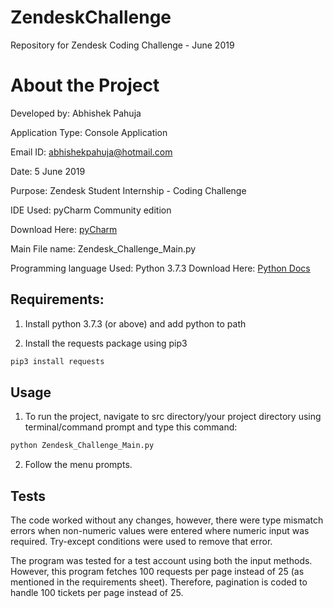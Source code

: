 # ZendeskChallenge
Repository for Zendesk Coding Challenge - June 2019
# About the Project
Developed by: Abhishek Pahuja

Application Type: Console Application

Email ID: abhishekpahuja@hotmail.com

Date: 5 June 2019

Purpose: Zendesk Student Internship - Coding Challenge

IDE Used: pyCharm Community edition

Download Here: [pyCharm](https://www.jetbrains.com/pycharm/download/)

Main File name: Zendesk_Challenge_Main.py

Programming language Used: Python 3.7.3
Download Here: [Python Docs](https://www.python.org/downloads/release/python-373/)


## Requirements:

1. Install python 3.7.3 (or above) and add python to path

2. Install the requests package using pip3
```bash
pip3 install requests
```
## Usage
1. To run the project, navigate to src directory/your project directory using terminal/command prompt and type this command:
```bash
python Zendesk_Challenge_Main.py
```

2. Follow the menu prompts.

## Tests
The code worked without any changes, however, there were type mismatch errors when non-numeric values were entered where numeric input was required. Try-except conditions were used to remove that error.

The program was tested for a test account using both the input methods. However, this program fetches 100 requests per page instead of 25 (as mentioned in the requirements sheet). Therefore, pagination is coded to handle 100 tickets per page instead of 25.

